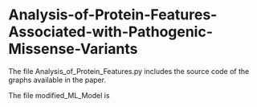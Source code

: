 # Analysis-of-Protein-Features-Associated-with-Pathogenic-Missense-Variants

The file Analysis_of_Protein_Features.py includes the source code of the graphs available in the paper. 

The file modified_ML_Model is 

